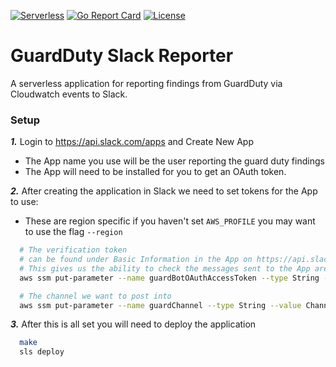[![Serverless](http://public.serverless.com/badges/v3.svg)](http://www.serverless.com)
[![Go Report Card](https://goreportcard.com/badge/github.com/whithajess/guardduty-slack-reporter)](https://goreportcard.com/report/github.com/whithajess/guardduty-slack-reporter)
[![License](https://img.shields.io/github/license/whithajess/guardduty-slack-reporter.svg)](LICENSE.md)

# GuardDuty Slack Reporter

A serverless application for reporting findings from GuardDuty via Cloudwatch events to Slack.

### Setup

***1.*** Login to https://api.slack.com/apps and Create New App
   * The App name you use will be the user reporting the guard duty findings
   * The App will need to be installed for you to get an OAuth token.


***2.*** After creating the application in Slack we need to set tokens for the App to use:
   * These are region specific if you haven't set `AWS_PROFILE` you may want to use the flag `--region`
```bash
  # The verification token
  # can be found under Basic Information in the App on https://api.slack.com/apps
  # This gives us the ability to check the messages sent to the App are actually coming from Slack
  aws ssm put-parameter --name guardBotOAuthAccessToken --type String --value SecretToken

  # The channel we want to post into
  aws ssm put-parameter --name guardChannel --type String --value ChannelID
```

***3.*** After this is all set you will need to deploy the application
```bash
  make
  sls deploy
```
